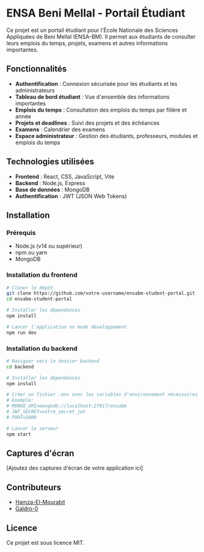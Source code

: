 # ENSA Beni Mellal - Portail Étudiant

Ce projet est un portail étudiant pour l'École Nationale des Sciences Appliquées de Beni Mellal (ENSA-BM). Il permet aux étudiants de consulter leurs emplois du temps, projets, examens et autres informations importantes.

## Fonctionnalités

- **Authentification** : Connexion sécurisée pour les étudiants et les administrateurs
- **Tableau de bord étudiant** : Vue d'ensemble des informations importantes
- **Emplois du temps** : Consultation des emplois du temps par filière et année
- **Projets et deadlines** : Suivi des projets et des échéances
- **Examens** : Calendrier des examens
- **Espace administrateur** : Gestion des étudiants, professeurs, modules et emplois du temps

## Technologies utilisées

- **Frontend** : React, CSS, JavaScript, Vite
- **Backend** : Node.js, Express
- **Base de données** : MongoDB
- **Authentification** : JWT (JSON Web Tokens)

## Installation

### Prérequis

- Node.js (v14 ou supérieur)
- npm ou yarn
- MongoDB

### Installation du frontend

```bash
# Cloner le dépôt
git clone https://github.com/votre-username/ensabm-student-portal.git
cd ensabm-student-portal

# Installer les dépendances
npm install

# Lancer l'application en mode développement
npm run dev
```

### Installation du backend

```bash
# Naviguer vers le dossier backend
cd backend

# Installer les dépendances
npm install

# Créer un fichier .env avec les variables d'environnement nécessaires
# Exemple:
# MONGO_URI=mongodb://localhost:27017/ensabm
# JWT_SECRET=votre_secret_jwt
# PORT=5000

# Lancer le serveur
npm start
```

## Captures d'écran

[Ajoutez des captures d'écran de votre application ici]

## Contributeurs

- [Hamza-El-Mourabit](https://github.com/Hamza-El-Mourabit)
- [Galdro-0](https://github.com/Galdro-0)

## Licence

Ce projet est sous licence MIT.

